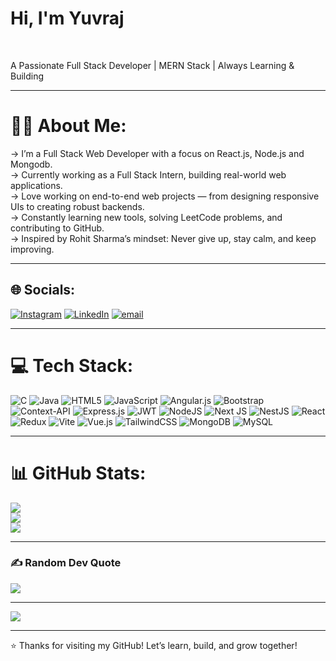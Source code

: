 <h1>Hi, I'm Yuvraj</h1><br>

A Passionate Full Stack Developer | MERN Stack | Always Learning & Building <br><hr>

# 👨‍💻 About Me:
-> I’m a Full Stack Web Developer with a focus on React.js, Node.js and Mongodb.<br>
-> Currently working as a Full Stack Intern, building real-world web applications.<br>
-> Love working on end-to-end web projects — from designing responsive UIs to creating robust backends.<br>
-> Constantly learning new tools, solving LeetCode problems, and contributing to GitHub.<br>
-> Inspired by Rohit Sharma’s mindset: Never give up, stay calm, and keep improving.<br><hr>




## 🌐 Socials:
[![Instagram](https://img.shields.io/badge/Instagram-%23E4405F.svg?logo=Instagram&logoColor=white)](https://instagram.com/yuvraj_11_07) [![LinkedIn](https://img.shields.io/badge/LinkedIn-%230077B5.svg?logo=linkedin&logoColor=white)](https://linkedin.com/in/yuvrajsinhraj) [![email](https://img.shields.io/badge/Email-D14836?logo=gmail&logoColor=white)](mailto:yuviraj1107@gmail.com)  <hr>

# 💻 Tech Stack:
![C](https://img.shields.io/badge/c-%2300599C.svg?style=flat&logo=c&logoColor=white) ![Java](https://img.shields.io/badge/java-%23ED8B00.svg?style=flat&logo=openjdk&logoColor=white) ![HTML5](https://img.shields.io/badge/html5-%23E34F26.svg?style=flat&logo=html5&logoColor=white) ![JavaScript](https://img.shields.io/badge/javascript-%23323330.svg?style=flat&logo=javascript&logoColor=%23F7DF1E) ![Angular.js](https://img.shields.io/badge/angular.js-%23E23237.svg?style=flat&logo=angularjs&logoColor=white) ![Bootstrap](https://img.shields.io/badge/bootstrap-%238511FA.svg?style=flat&logo=bootstrap&logoColor=white) ![Context-API](https://img.shields.io/badge/Context--Api-000000?style=flat&logo=react) ![Express.js](https://img.shields.io/badge/express.js-%23404d59.svg?style=flat&logo=express&logoColor=%2361DAFB) ![JWT](https://img.shields.io/badge/JWT-black?style=flat&logo=JSON%20web%20tokens) ![NodeJS](https://img.shields.io/badge/node.js-6DA55F?style=flat&logo=node.js&logoColor=white) ![Next JS](https://img.shields.io/badge/Next-black?style=flat&logo=next.js&logoColor=white) ![NestJS](https://img.shields.io/badge/nestjs-%23E0234E.svg?style=flat&logo=nestjs&logoColor=white) ![React](https://img.shields.io/badge/react-%2320232a.svg?style=flat&logo=react&logoColor=%2361DAFB) ![Redux](https://img.shields.io/badge/redux-%23593d88.svg?style=flat&logo=redux&logoColor=white) ![Vite](https://img.shields.io/badge/vite-%23646CFF.svg?style=flat&logo=vite&logoColor=white) ![Vue.js](https://img.shields.io/badge/vue.js-%2335495e.svg?style=flat&logo=vuedotjs&logoColor=%234FC08D) ![TailwindCSS](https://img.shields.io/badge/tailwindcss-%2338B2AC.svg?style=flat&logo=tailwind-css&logoColor=white) ![MongoDB](https://img.shields.io/badge/MongoDB-%234ea94b.svg?style=flat&logo=mongodb&logoColor=white) ![MySQL](https://img.shields.io/badge/mysql-4479A1.svg?style=flat&logo=mysql&logoColor=white) <hr>
# 📊 GitHub Stats:
![](https://github-readme-stats.vercel.app/api?username=yuviraj1107&theme=blue_navy&hide_border=false&include_all_commits=true&count_private=false)<br/>
![](https://nirzak-streak-stats.vercel.app/?user=yuviraj1107&theme=blue_navy&hide_border=false)<br/>
![](https://github-readme-stats.vercel.app/api/top-langs/?username=yuviraj1107&theme=blue_navy&hide_border=false&include_all_commits=true&count_private=false&layout=compact) <hr>

### ✍️ Random Dev Quote
![](https://quotes-github-readme.vercel.app/api?type=horizontal&theme=radical)

---
[![](https://visitcount.itsvg.in/api?id=yuviraj1107&icon=0&color=0)](https://visitcount.itsvg.in) <hr>

⭐️ Thanks for visiting my GitHub! Let’s learn, build, and grow together!


